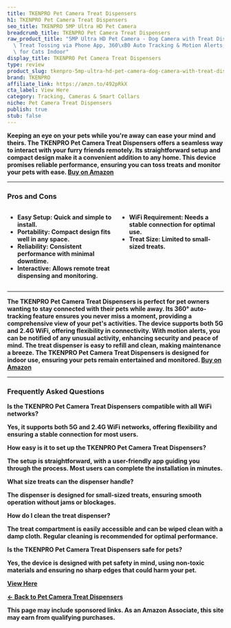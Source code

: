 ```yaml
---
title: TKENPRO Pet Camera Treat Dispensers
h1: TKENPRO Pet Camera Treat Dispensers
seo_title: TKENPRO 5MP Ultra HD Pet Camera
breadcrumb_title: TKENPRO Pet Camera Treat Dispensers
raw_product_title: "5MP Ultra HD Pet Camera - Dog Camera with Treat Dispenser, Remote\
  \ Treat Tossing via Phone App, 360\xB0 Auto Tracking & Motion Alerts, 5G&2.4G WiFi\
  \ for Cats Indoor"
display_title: TKENPRO Pet Camera Treat Dispensers
type: review
product_slug: tkenpro-5mp-ultra-hd-pet-camera-dog-camera-with-treat-dispenser-remote-61019a4b
brand: TKENPRO
affiliate_link: https://amzn.to/492pRkX
cta_label: View Here
category: Tracking, Cameras & Smart Collars
niche: Pet Camera Treat Dispensers
publish: true
stub: false
---
```


<div id="intro" class="full-width">
  <p><strong>Keeping an eye on your pets while you're away can ease your mind and theirs. The TKENPRO Pet Camera Treat Dispensers offers a seamless way to interact with your furry friends remotely. Its straightforward setup and compact design make it a convenient addition to any home. This device promises reliable performance, ensuring you can toss treats and monitor your pets with ease. <a href="https://amzn.to/492pRkX" rel="nofollow sponsored noopener" target="_blank"><strong>Buy on Amazon</strong></a></p>
</div>

<hr />
<h3 id="pros-cons">Pros and Cons</h3>
<div class="pc-grid" style="display:grid;grid-template-columns:1fr 1fr;gap:16px;">
  <ul>
    <li><strong>Easy Setup:</strong> Quick and simple to install.</li>
    <li><strong>Portability:</strong> Compact design fits well in any space.</li>
    <li><strong>Reliability:</strong> Consistent performance with minimal downtime.</li>
    <li><strong>Interactive:</strong> Allows remote treat dispensing and monitoring.</li>
  </ul>
  <ul>
    <li><strong>WiFi Requirement:</strong> Needs a stable connection for optimal use.</li>
    <li><strong>Treat Size:</strong> Limited to small-sized treats.</li>
  </ul>
</div>
<hr />

<div class="full-width">
  <p>The TKENPRO Pet Camera Treat Dispensers is perfect for pet owners wanting to stay connected with their pets while away. Its 360° auto-tracking feature ensures you never miss a moment, providing a comprehensive view of your pet's activities. The device supports both 5G and 2.4G WiFi, offering flexibility in connectivity. With motion alerts, you can be notified of any unusual activity, enhancing security and peace of mind. The treat dispenser is easy to refill and clean, making maintenance a breeze. The TKENPRO Pet Camera Treat Dispensers is designed for indoor use, ensuring your pets remain entertained and monitored. <a href="https://amzn.to/492pRkX" rel="nofollow sponsored noopener" target="_blank"><strong>Buy on Amazon</strong></a></p>
</div>

<hr />
<h3 id="faqs">Frequently Asked Questions</h3>

<p><strong>Is the TKENPRO Pet Camera Treat Dispensers compatible with all WiFi networks?</strong></p>
<p>Yes, it supports both 5G and 2.4G WiFi networks, offering flexibility and ensuring a stable connection for most users.</p>

<p><strong>How easy is it to set up the TKENPRO Pet Camera Treat Dispensers?</strong></p>
<p>The setup is straightforward, with a user-friendly app guiding you through the process. Most users can complete the installation in minutes.</p>

<p><strong>What size treats can the dispenser handle?</strong></p>
<p>The dispenser is designed for small-sized treats, ensuring smooth operation without jams or blockages.</p>

<p><strong>How do I clean the treat dispenser?</strong></p>
<p>The treat compartment is easily accessible and can be wiped clean with a damp cloth. Regular cleaning is recommended for optimal performance.</p>

<p><strong>Is the TKENPRO Pet Camera Treat Dispensers safe for pets?</strong></p>
<p>Yes, the device is designed with pet safety in mind, using non-toxic materials and ensuring no sharp edges that could harm your pet.</p>
<p><a class="btn" href="https://amzn.to/492pRkX" target="_blank" rel="nofollow sponsored noopener">View Here</a></p>
<p><a href="/roundups/tracking-cameras-smart-collars/pet-camera-treat-dispensers/">← Back to Pet Camera Treat Dispensers</a></p>
<aside class="disclosure">This page may include sponsored links. As an Amazon Associate, this site may earn from qualifying purchases.</aside>
